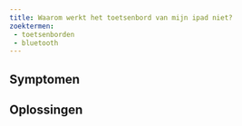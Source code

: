 ```yaml
---
title: Waarom werkt het toetsenbord van mijn ipad niet?
zoektermen:
 - toetsenborden
 - bluetooth
---
```


## Symptomen



## Oplossingen